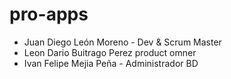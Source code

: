 # pro-apps

- Juan Diego León Moreno - Dev & Scrum Master
- Leon Dario Buitrago Perez product omner
- Ivan Felipe Mejia Peña - Administrador BD
